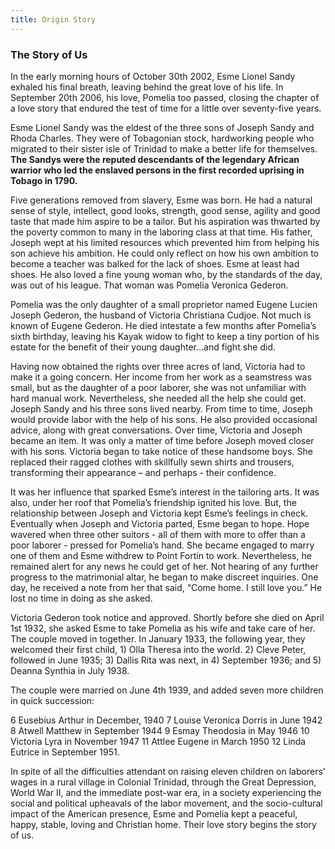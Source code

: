 ```yaml
---
title: Origin Story
---
```


### The Story of Us

In the early morning hours of  October 30th  2002, Esme Lionel Sandy  exhaled his final breath, leaving behind the great love of his life.  In September 20th 2006, his love, Pomelia too passed, closing the chapter of a love story that endured the test of time for a little over seventy-five years.

Esme Lionel Sandy was the eldest of the three sons of Joseph Sandy and Rhoda Charles. They were of Tobagonian stock, hardworking people who migrated to their sister isle of Trinidad to make a better life for themselves. **The Sandys were the reputed descendants of the legendary African warrior who led the enslaved persons in the first recorded uprising in Tobago in 1790.**

Five generations removed from slavery, Esme was born.  He had a natural sense of style, intellect, good looks, strength, good sense, agility and good taste that made him aspire to be a tailor. But his aspiration was thwarted by the poverty common to many in the laboring class at that time.  His father, Joseph wept at his limited resources which prevented him from helping his son achieve his ambition.  He could only reflect on how his own ambition to become a teacher was balked for the lack of shoes. Esme at least had shoes. He also loved a fine young woman who, by the standards of the day, was out of his league. That woman was Pomelia Veronica Gederon.

Pomelia was the only daughter of a small proprietor named Eugene Lucien Joseph Gederon, the husband of Victoria Christiana Cudjoe. Not much is known of Eugene Gederon. He died intestate a few months after Pomelia’s sixth birthday, leaving his Kayak widow to fight to keep a tiny portion of his estate for the benefit of their young daughter…and fight she did.

Having now obtained the rights over three acres of land, Victoria had to make it a going concern. Her income from her work as a seamstress was small, but as the daughter of a poor laborer, she was not unfamiliar with hard manual work. Nevertheless, she needed all the help she could get.
Joseph Sandy and his three sons lived nearby. From time to time, Joseph would provide labor with the help of his sons. He also provided occasional advice, along with great conversations. Over time, Victoria and Joseph became an item. It was only a matter of time before Joseph moved closer with his sons. Victoria began to take notice of these handsome boys. She replaced their ragged clothes with skillfully sewn shirts and trousers, transforming their appearance – and perhaps - their confidence.

It was her influence that sparked Esme’s interest in the tailoring arts.  It was also, under her roof that Pomelia’s friendship ignited his love.  But, the relationship between Joseph and Victoria kept Esme’s feelings in check. Eventually when Joseph and Victoria parted, Esme began to hope.
Hope wavered when three other suitors - all of them with more to offer than a poor laborer - pressed for Pomelia’s hand. She became engaged to marry one of them and Esme withdrew to Point Fortin to work. Nevertheless, he remained alert for any news he could get of her. Not hearing of any further progress to the matrimonial altar, he began to make discreet inquiries. One day, he received a note from her that said, “Come home. I still love you.” He lost no time in doing as she asked.

Victoria Gederon took notice and approved. Shortly before she died on April 1st 1932, she asked Esme to take Pomelia as his wife and take care of her. The couple moved in together. In January 1933, the following year, they welcomed their first child, 1) Olla Theresa into the world. 2) Cleve Peter, followed in June 1935; 3) Dallis Rita was next, in 4) September 1936; and 5) Deanna Synthia in July 1938.

The couple were married on June 4th 1939, and added seven more children in quick succession:

6 Eusebius Arthur in December, 1940
7 Louise Veronica Dorris in June 1942
8 Atwell Matthew in September 1944
9 Esmay Theodosia in May 1946
10 Victoria Lyra in November 1947
11 Attlee Eugene in March 1950
12 Linda Eutrice in September 1951.

In spite of all the difficulties attendant on raising eleven children on laborers’ wages in a rural village in Colonial Trinidad, through the Great Depression, World War II, and the immediate post-war era, in a society experiencing the social and political upheavals of the labor movement, and the socio-cultural impact of the American presence, Esme and Pomelia kept a peaceful, happy, stable, loving and Christian home. Their love story begins the story of us.

